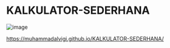 # KALKULATOR-SEDERHANA
![image](https://github.com/user-attachments/assets/85e27450-2ebf-44d8-9133-8cf18def707d)

https://muhammadalvigi.github.io/KALKULATOR-SEDERHANA/
